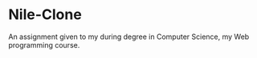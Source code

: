 # Nile-Clone
An assignment given to my during degree in Computer Science, my Web programming course.

